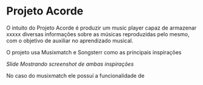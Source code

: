 # Projeto Acorde 

O intuito do Projeto Acorde é produzir um music player capaz de armazenar xxxxx diversas informações sobre as músicas reproduzidas pelo mesmo, com o objetivo de auxiliar no aprendizado musical. 

O projeto usa Musixmatch e Songsterr como as principais inspirações 

*Slide Mostrando screenshot de ambas inspirações* 

No caso do musixmatch ele possuí a funcionalidade de  
